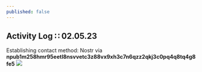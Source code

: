 ```yaml
---
published: false
---
```

## Activity Log ∷ 02.05.23

Establishing contact method: Nostr via **npub1m258hmr95eetl8nsvvetc3z88vx9xh3c7n6qzz2qkj3c0pq4q8tq4g8fe5**
![]({{site.baseurl}}/images/QR-1m.png)
